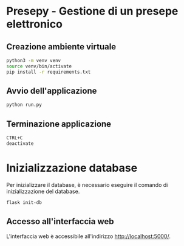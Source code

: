 # Presepy - Gestione di un presepe elettronico

## Creazione ambiente virtuale

```bash
python3 -m venv venv
source venv/bin/activate
pip install -r requirements.txt
```

## Avvio dell'applicazione

```bash
python run.py
```

## Terminazione applicazione

```bash
CTRL+C
deactivate
```

# Inizializzazione database
Per inizializzare il database, è necessario eseguire il comando di inizializzazione del database.

```bash
flask init-db
```

## Accesso all'interfaccia web

L'interfaccia web è accessibile all'indirizzo [http://localhost:5000/](http://localhost:5000/).

 